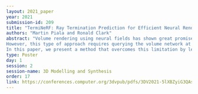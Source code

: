 ```yaml
---
layout: 2021_paper
year: 2021
submission-id: 209
title: "TermiNeRF: Ray Termination Prediction for Efficient Neural Rendering"
authors: "Martin Piala and Ronald Clark"
abstract: "Volume rendering using neural fields has shown great promise in capturing and synthesizing novel views of 3D scenes.
However, this type of approach requires querying the volume network at multiple points along each viewing ray in order to render an image, resulting in very slow rendering times.
In this paper, we present a method that overcomes this limitation by learning a direct mapping from camera rays to locations along the ray that are most likely to influence the pixel's final appearance. Using this approach we are able to render, train and fine-tune a volumetrically-rendered neural field model an order of magnitude faster than standard approaches. Unlike existing methods, our approach works with general volumes and can be trained end-to-end."
type: Poster
day: 1
session: 2
session-name: 3D Modelling and Synthesis
order: 17
link: https://conferences.computer.org/3dvpub/pdfs/3DV2021-5lXBZyiG3QAsRBKXHIjqU8/268800b106/268800b106.pdf
---
```

